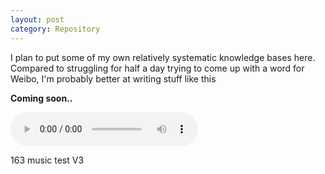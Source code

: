 ```yaml
---
layout: post
category: Repository
---
```


I plan to put some of my own relatively systematic knowledge bases here. Compared to struggling for half a day trying to come up with a word for Weibo, I'm probably better at writing stuff like this

**Coming soon..**

<audio controls>
  <source src="http://music.163.com/song/media/outer/url?id=317151.mp3" type="audio/mpeg">
  Your browser does not support the audio element.
</audio>

163 music test V3